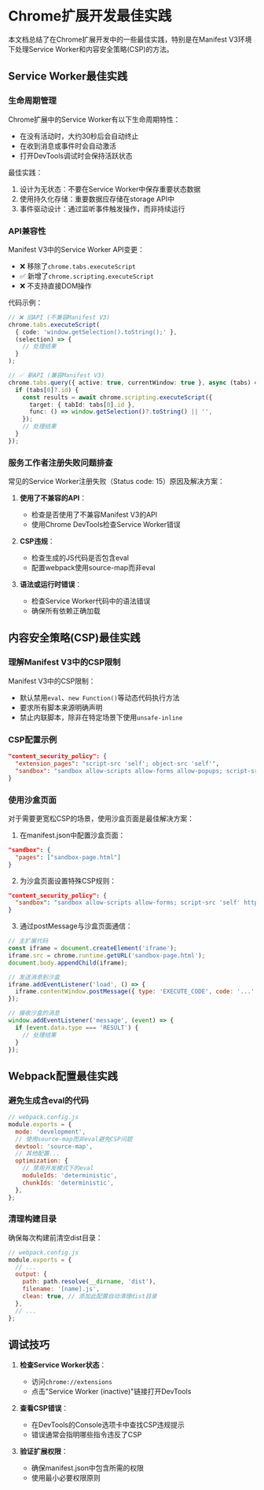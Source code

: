 # Chrome扩展开发最佳实践

本文档总结了在Chrome扩展开发中的一些最佳实践，特别是在Manifest V3环境下处理Service Worker和内容安全策略(CSP)的方法。

## Service Worker最佳实践

### 生命周期管理

Chrome扩展中的Service Worker有以下生命周期特性：
- 在没有活动时，大约30秒后会自动终止
- 在收到消息或事件时会自动激活
- 打开DevTools调试时会保持活跃状态

最佳实践：
1. 设计为无状态：不要在Service Worker中保存重要状态数据
2. 使用持久化存储：重要数据应存储在storage API中
3. 事件驱动设计：通过监听事件触发操作，而非持续运行

### API兼容性

Manifest V3中的Service Worker API变更：
- ❌ 移除了`chrome.tabs.executeScript`
- ✅ 新增了`chrome.scripting.executeScript`
- ❌ 不支持直接DOM操作

代码示例：
```typescript
// ❌ 旧API (不兼容Manifest V3)
chrome.tabs.executeScript(
  { code: 'window.getSelection().toString();' },
  (selection) => {
    // 处理结果
  }
);

// ✅ 新API (兼容Manifest V3)
chrome.tabs.query({ active: true, currentWindow: true }, async (tabs) => {
  if (tabs[0]?.id) {
    const results = await chrome.scripting.executeScript({
      target: { tabId: tabs[0].id },
      func: () => window.getSelection()?.toString() || '',
    });
    // 处理结果
  }
});
```

### 服务工作者注册失败问题排查

常见的Service Worker注册失败（Status code: 15）原因及解决方案：

1. **使用了不兼容的API**：
   - 检查是否使用了不兼容Manifest V3的API
   - 使用Chrome DevTools检查Service Worker错误

2. **CSP违规**：
   - 检查生成的JS代码是否包含eval
   - 配置webpack使用source-map而非eval

3. **语法或运行时错误**：
   - 检查Service Worker代码中的语法错误
   - 确保所有依赖正确加载

## 内容安全策略(CSP)最佳实践

### 理解Manifest V3中的CSP限制

Manifest V3中的CSP限制：
- 默认禁用`eval`、`new Function()`等动态代码执行方法
- 要求所有脚本来源明确声明
- 禁止内联脚本，除非在特定场景下使用`unsafe-inline`

### CSP配置示例

```json
"content_security_policy": {
  "extension_pages": "script-src 'self'; object-src 'self'",
  "sandbox": "sandbox allow-scripts allow-forms allow-popups; script-src 'self' https://cdn.jsdelivr.net 'unsafe-inline'; object-src 'self'"
}
```

### 使用沙盒页面

对于需要更宽松CSP的场景，使用沙盒页面是最佳解决方案：

1. 在manifest.json中配置沙盒页面：
```json
"sandbox": {
  "pages": ["sandbox-page.html"]
}
```

2. 为沙盒页面设置特殊CSP规则：
```json
"content_security_policy": {
  "sandbox": "sandbox allow-scripts allow-forms; script-src 'self' https://example.com 'unsafe-inline'; object-src 'self'"
}
```

3. 通过postMessage与沙盒页面通信：
```javascript
// 主扩展代码
const iframe = document.createElement('iframe');
iframe.src = chrome.runtime.getURL('sandbox-page.html');
document.body.appendChild(iframe);

// 发送消息到沙盒
iframe.addEventListener('load', () => {
  iframe.contentWindow.postMessage({ type: 'EXECUTE_CODE', code: '...' }, '*');
});

// 接收沙盒的消息
window.addEventListener('message', (event) => {
  if (event.data.type === 'RESULT') {
    // 处理结果
  }
});
```

## Webpack配置最佳实践

### 避免生成含eval的代码

```javascript
// webpack.config.js
module.exports = {
  mode: 'development',
  // 使用source-map而非eval避免CSP问题
  devtool: 'source-map',
  // 其他配置...
  optimization: {
    // 禁用开发模式下的eval
    moduleIds: 'deterministic',
    chunkIds: 'deterministic',
  },
};
```

### 清理构建目录

确保每次构建前清空dist目录：

```javascript
// webpack.config.js
module.exports = {
  // ...
  output: {
    path: path.resolve(__dirname, 'dist'),
    filename: '[name].js',
    clean: true, // 添加此配置自动清理dist目录
  },
  // ...
};
```

## 调试技巧

1. **检查Service Worker状态**：
   - 访问`chrome://extensions`
   - 点击"Service Worker (inactive)"链接打开DevTools

2. **查看CSP错误**：
   - 在DevTools的Console选项卡中查找CSP违规提示
   - 错误通常会指明哪些指令违反了CSP

3. **验证扩展权限**：
   - 确保manifest.json中包含所需的权限
   - 使用最小必要权限原则 
